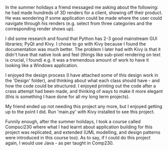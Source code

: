 In the summer holidays a friend messaged me asking about the following: he had made hundreds of 3D renders for a client, showing off their product. He was wondering if some application could be made where the user could navigate through his renders (e.g. select from three categories and the corresponding render shows up).

I did some research and found that Python has 2-3 good mainstream GUI libraries; PyQt and Kivy. I chose to go with Kivy because I found the documentation was much better. The problem I later had with Kivy is that it didn't have that native look and feel (things like sub-pixel rendering on text is crucial, I found) e.g. it was a tremendous amount of work to have it looking like a Windows application. 

I enjoyed the design process (I have attached some of this design work in the 'Design' folder), and thinking about what each class should have - and how the code could be structured. I enjoyed printing out the code after a crass attempt had been made, and thinking of ways to make it more elegant (this is something I have done for all my long term projects). 

My friend ended up not needing this project any more, but I enjoyed getting up to the point I did. Run 'main.py' with Kivy installed to see this project.

Funnily enough, after the summer holidays, I took a course called Compsci230 where what I had learnt about application building for this project was replicated, and extended (UML modelling, and design patterns were introduced in this course too). As to say, if I could do this project again, I would use Java - as per taught in Comp230.
